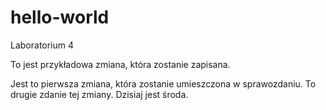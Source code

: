 # hello-world
Laboratorium 4

To jest przykładowa zmiana, która zostanie zapisana.

Jest to pierwsza zmiana, która zostanie umieszczona w sprawozdaniu. To drugie zdanie tej zmiany.
Dzisiaj jest środa. 
